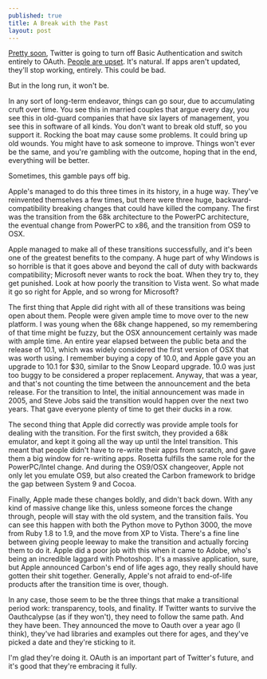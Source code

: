 ```yaml
---
published: true
title: A Break with the Past
layout: post
---
```


[Pretty soon][1], Twitter is going to turn off Basic Authentication and switch
entirely to OAuth. [People are upset][2]. It's natural. If apps aren't updated,
they'll stop working, entirely. This could be bad.

But in the long run, it won't be.

In any sort of long-term endeavor, things can go sour, due to accumulating
cruft over time. You see this in married couples that argue every day, you see
this in old-guard companies that have six layers of management, you see this
in software of all kinds. You don't want to break old stuff, so you support
it. Rocking the boat may cause some problems. It could bring up old wounds.
You might have to ask someone to improve. Things won't ever be the same, and
you're gambling with the outcome, hoping that in the end, everything will be
better.

Sometimes, this gamble pays off big.

Apple's managed to do this three times in its history, in a huge way. They've
reinvented themselves a few times, but there were three huge, backward-
compatibility breaking changes that could have killed the company. The first
was the transition from the 68k architecture to the PowerPC architecture, the
eventual change from PowerPC to x86, and the transition from OS9 to OSX.

Apple managed to make all of these transitions successfully, and it's been one
of the greatest benefits to the company. A huge part of why Windows is so
horrible is that it goes above and beyond the call of duty with backwards
compatibility; Microsoft never wants to rock the boat. When they try to, they
get punished. Look at how poorly the transition to Vista went. So what made it
go so right for Apple, and so wrong for Microsoft?

The first thing that Apple did right with all of these transitions was being
open about them. People were given ample time to move over to the new
platform. I was young when the 68k change happened, so my remembering of that
time might be fuzzy, but the OSX announcement certainly was made with ample
time. An entire year elapsed between the public beta and the release of 10.1,
which was widely considered the first version of OSX that was worth using. I
remember buying a copy of 10.0, and Apple gave you an upgrade to 10.1 for $30,
similar to the Snow Leopard upgrade. 10.0 was just too buggy to be considered
a proper replacement. Anyway, that was a year, and that's not counting the
time between the announcement and the beta release. For the transition to
Intel, the initial announcement was made in 2005, and Steve Jobs said the
transition would happen over the next two years. That gave everyone plenty of
time to get their ducks in a row.

The second thing that Apple did correctly was provide ample tools for dealing
with the transition. For the first switch, they provided a 68k emulator, and
kept it going all the way up until the Intel transition. This meant that
people didn't have to re-write their apps from scratch, and gave them a big
window for re-writing apps. Rosetta fulfills the same role for the
PowerPC/Intel change. And during the OS9/OSX changeover, Apple not only let
you emulate OS9, but also created the Carbon framework to bridge the gap
between System 9 and Cocoa.

Finally, Apple made these changes boldly, and didn't back down. With any kind
of massive change like this, unless someone forces the change through, people
will stay with the old system, and the transition fails. You can see this
happen with both the Python move to Python 3000, the move from Ruby 1.8 to
1.9, and the move from XP to Vista. There's a fine line between giving people
leeway to make the transition and actually forcing them to do it. Apple did a
poor job with this when it came to Adobe, who's being an incredible laggard
with Photoshop. It's a massive application, sure, but Apple announced Carbon's
end of life ages ago, they really should have gotten their shit together.
Generally, Apple's not afraid to end-of-life products after the transition
time is over, though. 

In any case, those seem to be the three things that make a transitional period
work: transparency, tools, and finality. If Twitter wants to survive the
Oauthcalypse (as if they won't), they need to follow the same path. And they
have been. They announced the move to Oauth over a year ago (I think), they've
had libraries and examples out there for ages, and they've picked a date and
they're sticking to it.

I'm glad they're doing it. OAuth is an important part of Twitter's future, and
it's good that they're embracing it fully.

   [1]: http://www.countdowntooauth.com/
   [2]: http://www.scripting.com/stories/2010/04/26/theToxicCoralReef.html

